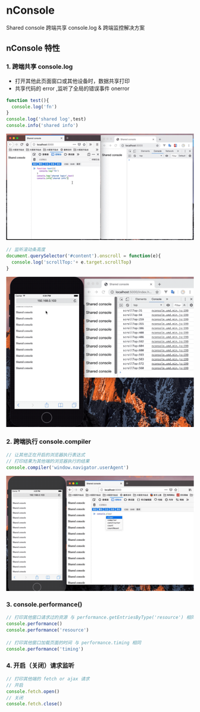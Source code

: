 # nConsole
Shared console
跨端共享 console.log & 跨端监控解决方案

## nConsole 特性

### 1\. 跨端共享 console.log

- 打开其他此页面窗口或其他设备时，数据共享打印
- 共享代码的 error ,监听了全局的错误事件 onerror

```js
function test(){
  console.log('fn')
}
console.log('shared log',test)
console.info('shared info')
```

![](./asserts/image/console.gif)


```js
// 监听滚动条高度
document.querySelector('#content').onscroll = function(e){
  console.log('scrollTop:'+ e.target.scrollTop)
}
```

![](./asserts/image/nconsole1.gif)

### 2\. 跨端执行 console.compiler

```js
// 让其他正在开启的浏览器执行表达式
// 打印结果为其他端的浏览器执行的结果
console.compiler('window.navigator.userAgent')
```

![](./asserts/image/nconsole_compiler.gif)

### 3\. console.performance()

```js
// 打印其他窗口请求过的资源 与 performance.getEntriesByType('resource') 相同
console.performance()
console.performance('resource')

// 打印其他窗口加载页面的时间 与 performance.timing 相同
console.performance('timing')
```

### 4\. 开启（关闭）请求监听

```js
// 打印其他端的 fetch or ajax 请求
// 开启
console.fetch.open()
// 关闭
console.fetch.close()
```
